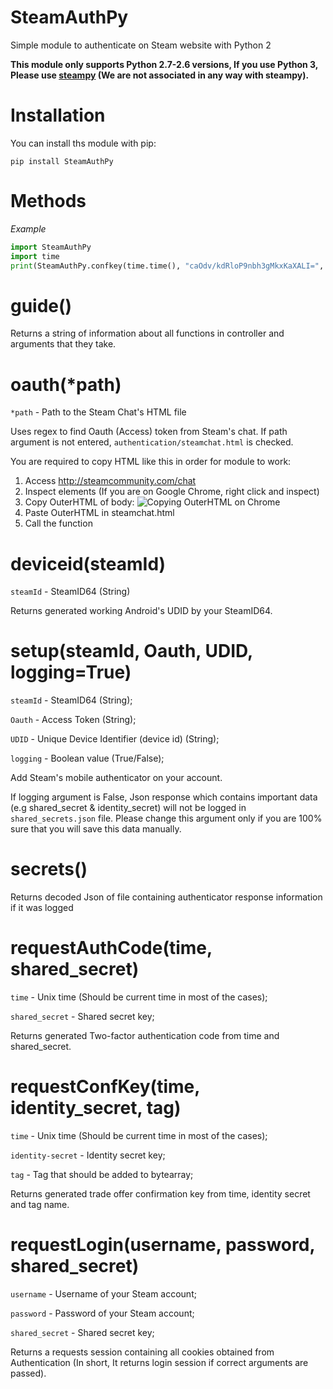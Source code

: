 # SteamAuthPy
Simple module to authenticate on Steam website with Python 2

**This module only supports Python 2.7-2.6 versions, If you use Python 3, Please use [steampy](https://github.com/bukson/steampy) (We are not associated in any way with steampy).**

# Installation

You can install ths module with pip:

`pip install SteamAuthPy`

# Methods

*Example*

```python
import SteamAuthPy
import time
print(SteamAuthPy.confkey(time.time(), "caOdv/kdRloP9nbh3gMkxKaXALI=", "conf"))
```

# guide()

Returns a string of information about all functions in controller and arguments that they take.

# oauth(*path)

`*path` - Path to the Steam Chat's HTML file

Uses regex to find Oauth (Access) token from Steam's chat. If path argument is not entered, `authentication/steamchat.html` is checked.

You are required to copy HTML like this in order for module to work:

1. Access http://steamcommunity.com/chat
2. Inspect elements (If you are on Google Chrome, right click and inspect)
3. Copy OuterHTML of body:
![Copying OuterHTML on Chrome](http://i.imgur.com/o85L6uy.png)
4. Paste OuterHTML in steamchat.html
5. Call the function

# deviceid(steamId)

`steamId` - SteamID64 (String)

Returns generated working Android's UDID by your SteamID64.

# setup(steamId, Oauth, UDID, logging=True)

`steamId` - SteamID64 (String);

`Oauth` - Access Token (String);

`UDID` - Unique Device Identifier (device id) (String);

`logging` - Boolean value (True/False);


Add Steam's mobile authenticator on your account.

If logging argument is False, Json response which contains important data (e.g shared_secret & identity_secret) will not be logged in `shared_secrets.json` file. Please change this argument only if you are 100% sure that you will save this data manually.

# secrets()

Returns decoded Json of file containing authenticator response information if it was logged

# requestAuthCode(time, shared_secret)

`time` - Unix time (Should be current time in most of the cases);

`shared_secret` - Shared secret key;

Returns generated Two-factor authentication code from time and shared_secret.

# requestConfKey(time, identity_secret, tag)

`time` - Unix time (Should be current time in most of the cases);

`identity-secret` - Identity secret key;

`tag` - Tag that should be added to bytearray;

Returns generated trade offer confirmation key from time, identity secret and tag name.

# requestLogin(username, password, shared_secret)

`username` - Username of your Steam account;

`password` - Password of your Steam account;

`shared_secret` - Shared secret key;

Returns a requests session containing all cookies obtained from Authentication (In short, It returns login session if correct arguments are passed).

